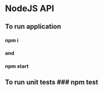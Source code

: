 # NodeJS API
## To run application
### npm i
### and 
### npm start
## To run unit tests ### npm test